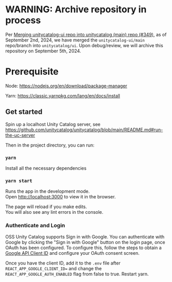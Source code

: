 # WARNING: Archive repository in process
Per [Merging unitycatalog-ui repo into unitycatalog (main) repo (#349)](https://github.com/unitycatalog/unitycatalog/discussions/349), as of September 2nd, 2024, we have merged the `unitycatalog-ui/main` repo/branch into `unitycatalog/ui`. Upon debug/review, we will archive this repository on September 5th, 2024.

# Prerequisite

Node: https://nodejs.org/en/download/package-manager

Yarn: https://classic.yarnpkg.com/lang/en/docs/install

## Get started

Spin up a localhost Unity Catalog server, see https://github.com/unitycatalog/unitycatalog/blob/main/README.md#run-the-uc-server

Then in the project directory, you can run:

### `yarn`

Install all the necessary dependencies

### `yarn start`

Runs the app in the development mode.\
Open [http://localhost:3000](http://localhost:3000) to view it in the browser.

The page will reload if you make edits.\
You will also see any lint errors in the console.


### Authenticate and Login

OSS Unity Catalog supports Sign in with Google. You can authenticate with Google by clicking the "Sign in with Google" button on the login page, once OAuth has been configured. To configure this, follow the steps to obtain a [Google API Client ID](https://developers.google.com/identity/gsi/web/guides/get-google-api-clientid) and configure your OAuth consent screen.

Once you have the client ID, add it to the `.env` file after `REACT_APP_GOOGLE_CLIENT_ID=` and change the `REACT_APP_GOOGLE_AUTH_ENABLED` flag from false to true. Restart yarn. 
